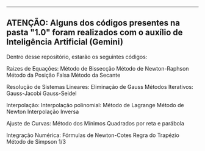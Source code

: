 ------------------------------------------------------
ATENÇÃO:
Alguns dos códigos presentes na pasta "1.0" foram realizados com o auxílio de Inteligência Artificial (Gemini)
------------------------------------------------------

Dentro desse repositório, estarão os seguintes códigos:

Raizes de Equações:
    Método de Bissecção
    Método de Newton-Raphson
    Método da Posição Falsa
    Método da Secante

Resolução de Sistemas Lineares:
    Eliminação de Gauss
    Métodos Iterativos:
        Gauss-Jacobi
        Gauss-Seidel

Interpolação:
    Interpolação polinomial:
        Método de Lagrange
        Método de Newton
    Interpolação Inversa

Ajuste de Curvas:
    Método dos Mínimos Quadrados por reta e parábola

Integração Numérica:
    Fórmulas de Newton-Cotes
    Regra do Trapézio
    Método de Simpson 1/3
